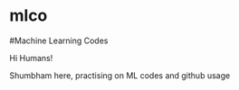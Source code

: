 # mlco
#Machine Learning Codes

Hi Humans! 

Shumbham here, practising on ML codes and github usage
